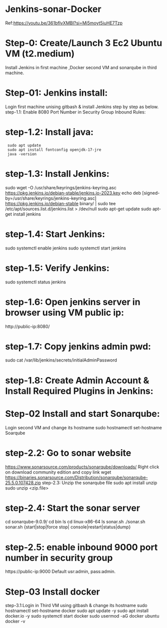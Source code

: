 # Jenkins-sonar-Docker
Ref:https://youtu.be/361bfIvXMBI?si=Mi5moyt5iuHE7Tzp

Step-0: Create/Launch 3 Ec2 Ubuntu VM (t2.medium)
==========================
Install Jenkins in first machine ,Docker second VM and sonarqube in third machine.

Step-01: Jenkins install:
=========================
  Login first machine unising gitbash & install Jenkins step by step as below.
  step-1.1: Enable 8080 Port Number in Security Group Inbound Rules:
 
step-1.2: Install java:
========================= 
     sudo apt update
     sudo apt install fontconfig openjdk-17-jre
     java -version
  
step-1.3: Install Jenkins:
========================
   sudo wget -O /usr/share/keyrings/jenkins-keyring.asc \
    https://pkg.jenkins.io/debian-stable/jenkins.io-2023.key
   echo deb [signed-by=/usr/share/keyrings/jenkins-keyring.asc] \
    https://pkg.jenkins.io/debian-stable binary/ | sudo tee \
    /etc/apt/sources.list.d/jenkins.list > /dev/null
    sudo apt-get update
    sudo apt-get install jenkins
    
step-1.4: Start Jenkins:
========================
   sudo systemctl enable jenkins
   sudo systemctl start jenkins
  
step-1.5: Verify Jenkins:
===================
   sudo systemctl status jenkins
   
step-1.6: Open jenkins server in browser using VM public ip:
======================
   http://public-ip:8080/
   
step-1.7: Copy jenkins admin pwd:
===============================
   sudo cat /var/lib/jenkins/secrets/initialAdminPassword
   
step-1.8: Create Admin Account & Install Required Plugins in Jenkins:
========

Step-02 Install and start Sonarqube:
================================
Login second VM and change its hostname
  sudo hostnamectl set-hostname Soarqube
  
step-2.2: Go to sonar website
=======================
 https://www.sonarsource.com/products/sonarqube/downloads/
 Right click on download community edition and copy link
 wget https://binaries.sonarsource.com/Distribution/sonarqube/sonarqube-25.5.0.107428.zip
 step-2.3: Unzip the sonarqube file
  sudo apt install unzip 
  sudo unzip <zip.file>
  
  step-2.4: Start the sonar server
  =============================
  cd sonarqube-9.0.9/
  cd bin
  ls
  cd linux-x86-64
  ls
  sonar.sh
  ./sonar.sh
  sonar.sh {start|stop|force stop| console|restart|status|dump}
  
  step-2.5: enable inbound 9000 port number in security group
  =================================================
  https://public-ip:9000 
   Default usr:admin, pass:admin.

   Step-03 Install docker 
   ==========================
  step-3.1:Login in Third VM using gitbash & change its hostname
  sudo hostnamectl set-hostname docker
  sudo apt update -y
  sudo apt install docker.io -y
  sudo systemctl start docker
  sudo usermod -aG docker ubuntu
  docker -v
  

    



   
